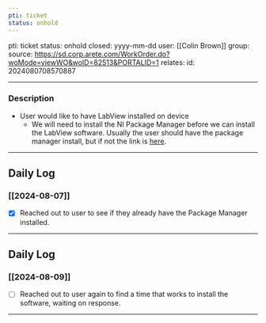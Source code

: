 ```yaml
---
pti: ticket
status: onhold
---
```

pti: ticket 
status: onhold
closed: yyyy-mm-dd
user: [[Colin Brown]]
group: 
source: https://sd.corp.arete.com/WorkOrder.do?woMode=viewWO&woID=82513&PORTALID=1
relates: 
id: 2024080708570887

---
### Description
- User would like to have LabView installed on device
	- We will need to install the NI Package Manager before we can install the LabView software. Usually the user should have the package manager install, but if not the link is [here](https://www.ni.com/en/support/downloads/software-products/download.package-manager.html#322516).
---
## Daily Log
### [[2024-08-07]]
- [x] Reached out to user to see if they already have the Package Manager installed.
---
## Daily Log
### [[2024-08-09]]
- [ ] Reached out to user again to find a time that works to install the software, waiting on response.
---





